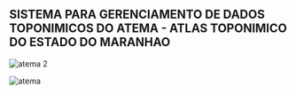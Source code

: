 ## SISTEMA PARA GERENCIAMENTO DE DADOS TOPONIMICOS DO ATEMA - ATLAS TOPONIMICO DO ESTADO DO MARANHAO


![atema 2](https://user-images.githubusercontent.com/30902898/90016732-d541b800-dc80-11ea-9d47-b1ecbbf15450.png)

![atema](https://user-images.githubusercontent.com/30902898/90016730-d4a92180-dc80-11ea-8a1a-db0c3545f0e1.png)


